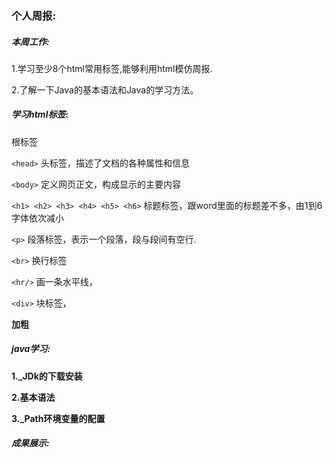 
### 个人周报:

##### 本周工作:

1.学习至少8个html常用标签,能够利用html模仿周报.

2.了解⼀下Java的基本语法和Java的学习⽅法。

##### 学习html标签:

<html> 根标签

`<head>` 头标签，描述了文档的各种属性和信息

`<body>` 定义网页正文，构成显示的主要内容

`<h1> <h2> <h3> <h4> <h5> <h6>` 标题标签，跟word里面的标题差不多，由1到6字体依次减小

`<p>` 段落标签，表示一个段落，段与段间有空行.

`<br>` 换行标签

`<hr/>` 画一条水平线，

`<div>` 块标签，

<strong> 加粗

##### java学习:

1._JDk的下载安装

2.基本语法

3._Path环境变量的配置

##### 成果展示:

[](file:///C:/Users/86158/%E6%88%91%E7%9A%84%E9%A1%B5%E9%9D%A2.html)
